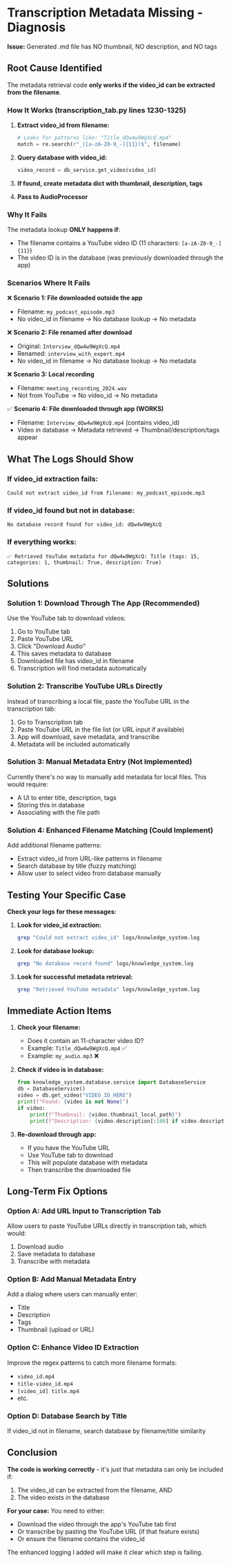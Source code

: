 # Transcription Metadata Missing - Diagnosis

**Issue:** Generated .md file has NO thumbnail, NO description, and NO tags

## Root Cause Identified

The metadata retrieval code **only works if the video_id can be extracted from the filename**. 

### How It Works (transcription_tab.py lines 1230-1325)

1. **Extract video_id from filename:**
   ```python
   # Looks for patterns like: "Title_dQw4w9WgXcQ.mp4"
   match = re.search(r"_([a-zA-Z0-9_-]{11})$", filename)
   ```

2. **Query database with video_id:**
   ```python
   video_record = db_service.get_video(video_id)
   ```

3. **If found, create metadata dict with thumbnail, description, tags**

4. **Pass to AudioProcessor**

### Why It Fails

The metadata lookup **ONLY happens if**:
- The filename contains a YouTube video ID (11 characters: `[a-zA-Z0-9_-]{11}`)
- The video ID is in the database (was previously downloaded through the app)

### Scenarios Where It Fails

❌ **Scenario 1: File downloaded outside the app**
- Filename: `my_podcast_episode.mp3`
- No video_id in filename → No database lookup → No metadata

❌ **Scenario 2: File renamed after download**
- Original: `Interview_dQw4w9WgXcQ.mp4`
- Renamed: `interview_with_expert.mp4`
- No video_id in filename → No database lookup → No metadata

❌ **Scenario 3: Local recording**
- Filename: `meeting_recording_2024.wav`
- Not from YouTube → No video_id → No metadata

✅ **Scenario 4: File downloaded through app (WORKS)**
- Filename: `Interview_dQw4w9WgXcQ.mp4` (contains video_id)
- Video in database → Metadata retrieved → Thumbnail/description/tags appear

## What The Logs Should Show

### If video_id extraction fails:
```
Could not extract video_id from filename: my_podcast_episode.mp3
```

### If video_id found but not in database:
```
No database record found for video_id: dQw4w9WgXcQ
```

### If everything works:
```
✅ Retrieved YouTube metadata for dQw4w9WgXcQ: Title (tags: 15, categories: 1, thumbnail: True, description: True)
```

## Solutions

### Solution 1: Download Through The App (Recommended)

Use the YouTube tab to download videos:
1. Go to YouTube tab
2. Paste YouTube URL
3. Click "Download Audio"
4. This saves metadata to database
5. Downloaded file has video_id in filename
6. Transcription will find metadata automatically

### Solution 2: Transcribe YouTube URLs Directly

Instead of transcribing a local file, paste the YouTube URL in the transcription tab:
1. Go to Transcription tab
2. Paste YouTube URL in the file list (or URL input if available)
3. App will download, save metadata, and transcribe
4. Metadata will be included automatically

### Solution 3: Manual Metadata Entry (Not Implemented)

Currently there's no way to manually add metadata for local files. This would require:
- A UI to enter title, description, tags
- Storing this in database
- Associating with the file path

### Solution 4: Enhanced Filename Matching (Could Implement)

Add additional filename patterns:
- Extract video_id from URL-like patterns in filename
- Search database by title (fuzzy matching)
- Allow user to select video from database manually

## Testing Your Specific Case

**Check your logs for these messages:**

1. **Look for video_id extraction:**
   ```bash
   grep "Could not extract video_id" logs/knowledge_system.log
   ```

2. **Look for database lookup:**
   ```bash
   grep "No database record found" logs/knowledge_system.log
   ```

3. **Look for successful metadata retrieval:**
   ```bash
   grep "Retrieved YouTube metadata" logs/knowledge_system.log
   ```

## Immediate Action Items

1. **Check your filename:**
   - Does it contain an 11-character video ID?
   - Example: `Title_dQw4w9WgXcQ.mp4` ✅
   - Example: `my_audio.mp3` ❌

2. **Check if video is in database:**
   ```python
   from knowledge_system.database.service import DatabaseService
   db = DatabaseService()
   video = db.get_video("VIDEO_ID_HERE")
   print(f"Found: {video is not None}")
   if video:
       print(f"Thumbnail: {video.thumbnail_local_path}")
       print(f"Description: {video.description[:100] if video.description else 'None'}")
   ```

3. **Re-download through app:**
   - If you have the YouTube URL
   - Use YouTube tab to download
   - This will populate database with metadata
   - Then transcribe the downloaded file

## Long-Term Fix Options

### Option A: Add URL Input to Transcription Tab
Allow users to paste YouTube URLs directly in transcription tab, which would:
1. Download audio
2. Save metadata to database
3. Transcribe with metadata

### Option B: Add Manual Metadata Entry
Add a dialog where users can manually enter:
- Title
- Description
- Tags
- Thumbnail (upload or URL)

### Option C: Enhance Video ID Extraction
Improve the regex patterns to catch more filename formats:
- `video_id.mp4`
- `title-video_id.mp4`
- `[video_id] title.mp4`
- etc.

### Option D: Database Search by Title
If video_id not in filename, search database by filename/title similarity

## Conclusion

**The code is working correctly** - it's just that metadata can only be included if:
1. The video_id can be extracted from the filename, AND
2. The video exists in the database

**For your case:** You need to either:
- Download the video through the app's YouTube tab first
- Or transcribe by pasting the YouTube URL (if that feature exists)
- Or ensure the filename contains the video_id

The enhanced logging I added will make it clear which step is failing.

